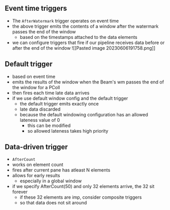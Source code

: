 ## Event time triggers
- The `AfterWatermark` trigger operates on event time
- the above trigger emits the contents of a window after the watermark passes the end of the window
	- based on the timestamps attached to the data elements
- we can configure triggers that fire if our pipeline receives data before or after the end of the window
![[Pasted image 20230606191758.png]]

## Default trigger
- based on event time
- emits the results of the window when the Beam's wm passes the end of the window for a PColl
- then fires each time late data arrives
- if we use default window config and the default trigger
	- the default trigger emits exactly once
	- late data discarded
	- because the default windowing configuration has an allowed lateness value of 0
		- this can be modified
		- so allowed lateness takes high priority
## Data-driven trigger
- `AfterCount`
- works on element count
- fires after current pane has atleast N elements
- allows for early results
	- especially in a global window
- if we specify AfterCount(50) and only 32 elements arrive, the 32 sit forever
	- if these 32 elements are imp, consider composite triggers
	- so that data does not sit around